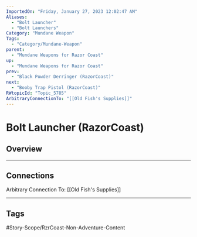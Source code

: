 ```yaml
---
ImportedOn: "Friday, January 27, 2023 12:02:47 AM"
Aliases:
  - "Bolt Launcher"
  - "Bolt Launchers"
Category: "Mundane Weapon"
Tags:
  - "Category/Mundane-Weapon"
parent:
  - "Mundane Weapons for Razor Coast"
up:
  - "Mundane Weapons for Razor Coast"
prev:
  - "Black Powder Derringer (RazorCoast)"
next:
  - "Booby Trap Pistol (RazorCoast)"
RWtopicId: "Topic_5785"
ArbitraryConnectionTo: "[[Old Fish's Supplies]]"
---
```

# Bolt Launcher (RazorCoast)
## Overview
---
## Connections
Arbitrary Connection To: [[Old Fish's Supplies]]


---
## Tags
#Story-Scope/RzrCoast-Non-Adventure-Content

